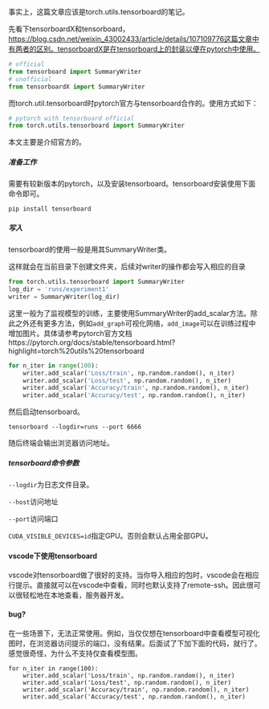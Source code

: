 事实上，这篇文章应该是torch.utils.tensorboard的笔记。

先看下tensorboardX和tensorboard，https://blog.csdn.net/weixin_43002433/article/details/107109776这篇文章中有两者的区别。tensorboardX是在tensorboard上的封装以便在pytorch中使用。

```python
# official
from tensorboard import SummaryWriter
# unofficial
from tensorboardX import SummaryWriter
```

而torch.util.tensorboard时pytorch官方与tensorboard合作的。使用方式如下：

```python
# pytorch with tensorboard official
from torch.utils.tensorboard import SummaryWriter
```

本文主要是介绍官方的。

##### 准备工作

需要有较新版本的pytorch，以及安装tensorboard。tensorboard安装使用下面命令即可。

```
pip install tensorboard
```

##### 写入

tensorboard的使用一般是用其SummaryWriter类。

这样就会在当前目录下创建文件夹，后续对writer的操作都会写入相应的目录

```python
from torch.utils.tensorboard import SummaryWriter
log_dir = 'runs/experiment1'
writer = SummaryWriter(log_dir)
```

这里一般为了监视模型的训练，主要使用SummaryWriter的add_scalar方法。除此之外还有更多方法，例如`add_graph`可视化网络，`add_image`可以在训练过程中增加图片。具体请参考pytorch官方文档https://pytorch.org/docs/stable/tensorboard.html?highlight=torch%20utils%20tensorboard

```python
for n_iter in range(100):
    writer.add_scalar('Loss/train', np.random.random(), n_iter)
    writer.add_scalar('Loss/test', np.random.random(), n_iter)
    writer.add_scalar('Accuracy/train', np.random.random(), n_iter)
    writer.add_scalar('Accuracy/test', np.random.random(), n_iter)
```

然后启动tensorboard。

```shell
tensorboard --logdir=runs --port 6666
```

随后终端会输出浏览器访问地址。

##### tensorboard命令参数

`--logdir`为日志文件目录。

`--host`访问地址

`--port`访问端口

`CUDA_VISIBLE_DEVICES=id`指定GPU。否则会默认占用全部GPU。

#### vscode下使用tensorboard

vscode对tensorboard做了很好的支持。当你导入相应的包时，vscode会在相应行提示。直接就可以在vscode中查看，同时也默认支持了remote-ssh。因此很可以很轻松地在本地查看，服务器开发。

#### bug?

在一些场景下，无法正常使用。例如，当仅仅想在tensorboard中查看模型可视化图时，在浏览器访问提示的端口，没有结果。后面试了下加下面的代码，就行了。感觉很奇怪，为什么不支持仅查看模型图。

```
for n_iter in range(100):
    writer.add_scalar('Loss/train', np.random.random(), n_iter)
    writer.add_scalar('Loss/test', np.random.random(), n_iter)
    writer.add_scalar('Accuracy/train', np.random.random(), n_iter)
    writer.add_scalar('Accuracy/test', np.random.random(), n_iter)
```

